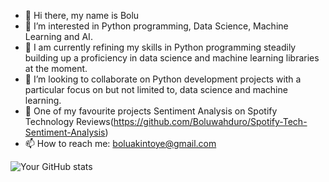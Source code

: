 - 👋 Hi there, my name is Bolu 
- 👀 I’m interested in Python programming, Data Science, Machine Learning and AI.
- 🌱 I am currently refining my skills in Python programming steadily building up a proficiency in data science and machine learning libraries at the moment.
- 👯 I’m looking to collaborate on Python development projects with a particular focus on but not limited to, data science and machine learning.
- 🌟 One of my favourite projects Sentiment Analysis on Spotify Technology Reviews(https://github.com/Boluwahduro/Spotify-Tech-Sentiment-Analysis)
- 📫 How to reach me: boluakintoye@gmail.com

![Your GitHub stats](https://github-readme-stats.vercel.app/api?username=Boluwahduro&show_icons=true)
